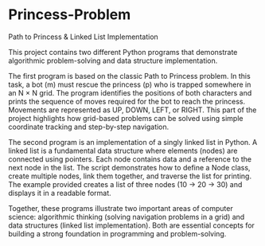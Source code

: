 # Princess-Problem
Path to Princess & Linked List Implementation 

This project contains two different Python programs that demonstrate algorithmic problem-solving and data structure implementation.

The first program is based on the classic Path to Princess problem. In this task, a bot (m) must rescue the princess (p) who is trapped somewhere in an N × N grid. The program identifies the positions of both characters and prints the sequence of moves required for the bot to reach the princess. Movements are represented as UP, DOWN, LEFT, or RIGHT. This part of the project highlights how grid-based problems can be solved using simple coordinate tracking and step-by-step navigation.

The second program is an implementation of a singly linked list in Python. A linked list is a fundamental data structure where elements (nodes) are connected using pointers. Each node contains data and a reference to the next node in the list. The script demonstrates how to define a Node class, create multiple nodes, link them together, and traverse the list for printing. The example provided creates a list of three nodes (10 → 20 → 30) and displays it in a readable format.

Together, these programs illustrate two important areas of computer science: algorithmic thinking (solving navigation problems in a grid) and data structures (linked list implementation). Both are essential concepts for building a strong foundation in programming and problem-solving.
